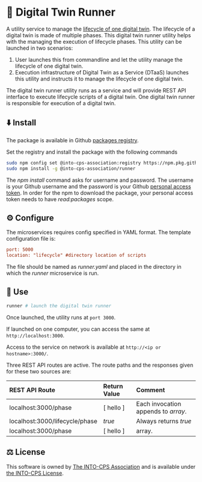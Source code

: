 # :runner: Digital Twin Runner

A utility service to manage the
[lifecycle of one digital twin](../../../docs/user/digital-twins/lifecycle.md).
The lifecycle of a digital twin is made of multiple phases.
This digital twin runner utility
helps with the managing the execution of lifecycle phases.
This utility can be
launched in two scenarios:

1. User launches this from commandline and let the utility
   manage the lifecycle of one digital twin.
1. Execution infrastructure of Digital Twin as a Service (DTaaS)
   launches this utility and instructs it to manage the lifecycle of
   one digital twin.

The digital twin runner utility runs as a service and will provide
REST API interface to execute lifecycle scripts of a digital twin.
One digital twin runner is responsible for execution of a digital twin.

## :arrow_down: Install

The package is available in Github
[packages registry](https://github.com/orgs/INTO-CPS-Association/packages).

Set the registry and install the package with the following commands

```bash
sudo npm config set @into-cps-association:registry https://npm.pkg.github.com
sudo npm install -g @into-cps-association/runner
```

The _npm install_ command asks for username and password. The username is
your Github username and the password is your Github
[personal access token](https://docs.github.com/en/authentication/keeping-your-account-and-data-secure/managing-your-personal-access-tokens).
In order for the npm to download the package, your personal access token
needs to have _read:packages_ scope.

## :gear: Configure

The microservices requires config specified in YAML format.
The template configuration file is:

```ini
port: 5000
location: "lifecycle" #directory location of scripts
```

The file should be named as _runner.yaml_ and placed in the directory
in which the _runner_ microservice is run.

## :rocket: Use

```bash
runner # launch the digital twin runner
```

Once launched, the utility runs at `port 3000`.

If launched on one computer,
you can access the same at `http://localhost:3000`.

Access to the service on network is available at `http://<ip or hostname>:3000/`.

Three REST API routes are active. The route paths and the responses given
for these two sources are:

| REST API Route                 | Return Value | Comment |
| :----------------------------- | :----------- | :------ |
| localhost:3000/phase | [ hello ] | Each invocation appends to _array_. |
| localhost:3000/lifecycle/phase | _true_       | Always returns _true_ |
| localhost:3000/phase | [ hello ] | array. |

## :balance_scale: License

This software is owned by
[The INTO-CPS Association](https://into-cps.org/)
and is available under [the INTO-CPS License](./LICENSE.md).
